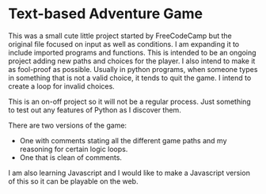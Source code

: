 # Text-based Adventure Game

This was a small cute little project started by FreeCodeCamp but the original file focused on input as well as conditions. I am expanding it to include imported programs and functions. This is intended to be an ongoing project adding new paths and choices for the player. I also intend to make it as fool-proof as possible. Usually in python programs, when someone types in something that is not a valid choice, it tends to quit the game. I intend to create a loop for invalid choices. 

This is an on-off project so it will not be a regular process. Just something to test out any features of Python as I discover them.

There are two versions of the game:

* One with comments stating all the different game paths and my reasoning for certain logic loops.
* One that is clean of comments.

I am also learning Javascript and I would like to make a Javascript version of this so it can be playable on the web.
